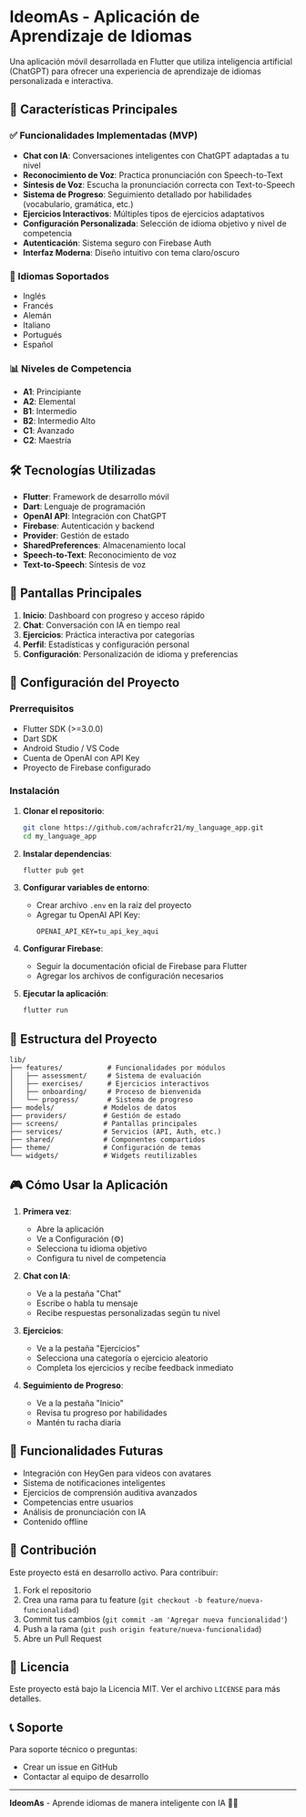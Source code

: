 # IdeomAs - Aplicación de Aprendizaje de Idiomas

Una aplicación móvil desarrollada en Flutter que utiliza inteligencia artificial (ChatGPT) para ofrecer una experiencia de aprendizaje de idiomas personalizada e interactiva.

## 🚀 Características Principales

### ✅ Funcionalidades Implementadas (MVP)

- **Chat con IA**: Conversaciones inteligentes con ChatGPT adaptadas a tu nivel
- **Reconocimiento de Voz**: Practica pronunciación con Speech-to-Text
- **Síntesis de Voz**: Escucha la pronunciación correcta con Text-to-Speech
- **Sistema de Progreso**: Seguimiento detallado por habilidades (vocabulario, gramática, etc.)
- **Ejercicios Interactivos**: Múltiples tipos de ejercicios adaptativos
- **Configuración Personalizada**: Selección de idioma objetivo y nivel de competencia
- **Autenticación**: Sistema seguro con Firebase Auth
- **Interfaz Moderna**: Diseño intuitivo con tema claro/oscuro

### 🎯 Idiomas Soportados

- Inglés
- Francés
- Alemán
- Italiano
- Portugués
- Español

### 📊 Niveles de Competencia

- **A1**: Principiante
- **A2**: Elemental
- **B1**: Intermedio
- **B2**: Intermedio Alto
- **C1**: Avanzado
- **C2**: Maestría

## 🛠️ Tecnologías Utilizadas

- **Flutter**: Framework de desarrollo móvil
- **Dart**: Lenguaje de programación
- **OpenAI API**: Integración con ChatGPT
- **Firebase**: Autenticación y backend
- **Provider**: Gestión de estado
- **SharedPreferences**: Almacenamiento local
- **Speech-to-Text**: Reconocimiento de voz
- **Text-to-Speech**: Síntesis de voz

## 📱 Pantallas Principales

1. **Inicio**: Dashboard con progreso y acceso rápido
2. **Chat**: Conversación con IA en tiempo real
3. **Ejercicios**: Práctica interactiva por categorías
4. **Perfil**: Estadísticas y configuración personal
5. **Configuración**: Personalización de idioma y preferencias

## 🔧 Configuración del Proyecto

### Prerrequisitos

- Flutter SDK (>=3.0.0)
- Dart SDK
- Android Studio / VS Code
- Cuenta de OpenAI con API Key
- Proyecto de Firebase configurado

### Instalación

1. **Clonar el repositorio**:
   ```bash
   git clone https://github.com/achrafcr21/my_language_app.git
   cd my_language_app
   ```

2. **Instalar dependencias**:
   ```bash
   flutter pub get
   ```

3. **Configurar variables de entorno**:
   - Crear archivo `.env` en la raíz del proyecto
   - Agregar tu OpenAI API Key:
     ```
     OPENAI_API_KEY=tu_api_key_aqui
     ```

4. **Configurar Firebase**:
   - Seguir la documentación oficial de Firebase para Flutter
   - Agregar los archivos de configuración necesarios

5. **Ejecutar la aplicación**:
   ```bash
   flutter run
   ```

## 📁 Estructura del Proyecto

```
lib/
├── features/           # Funcionalidades por módulos
│   ├── assessment/     # Sistema de evaluación
│   ├── exercises/      # Ejercicios interactivos
│   ├── onboarding/     # Proceso de bienvenida
│   └── progress/       # Sistema de progreso
├── models/            # Modelos de datos
├── providers/         # Gestión de estado
├── screens/           # Pantallas principales
├── services/          # Servicios (API, Auth, etc.)
├── shared/            # Componentes compartidos
├── theme/             # Configuración de temas
└── widgets/           # Widgets reutilizables
```

## 🎮 Cómo Usar la Aplicación

1. **Primera vez**:
   - Abre la aplicación
   - Ve a Configuración (⚙️)
   - Selecciona tu idioma objetivo
   - Configura tu nivel de competencia

2. **Chat con IA**:
   - Ve a la pestaña "Chat"
   - Escribe o habla tu mensaje
   - Recibe respuestas personalizadas según tu nivel

3. **Ejercicios**:
   - Ve a la pestaña "Ejercicios"
   - Selecciona una categoría o ejercicio aleatorio
   - Completa los ejercicios y recibe feedback inmediato

4. **Seguimiento de Progreso**:
   - Ve a la pestaña "Inicio"
   - Revisa tu progreso por habilidades
   - Mantén tu racha diaria

## 🔮 Funcionalidades Futuras

- Integración con HeyGen para videos con avatares
- Sistema de notificaciones inteligentes
- Ejercicios de comprensión auditiva avanzados
- Competencias entre usuarios
- Análisis de pronunciación con IA
- Contenido offline

## 🤝 Contribución

Este proyecto está en desarrollo activo. Para contribuir:

1. Fork el repositorio
2. Crea una rama para tu feature (`git checkout -b feature/nueva-funcionalidad`)
3. Commit tus cambios (`git commit -am 'Agregar nueva funcionalidad'`)
4. Push a la rama (`git push origin feature/nueva-funcionalidad`)
5. Abre un Pull Request

## 📄 Licencia

Este proyecto está bajo la Licencia MIT. Ver el archivo `LICENSE` para más detalles.

## 📞 Soporte

Para soporte técnico o preguntas:
- Crear un issue en GitHub
- Contactar al equipo de desarrollo

---

**IdeomAs** - Aprende idiomas de manera inteligente con IA 🤖✨

